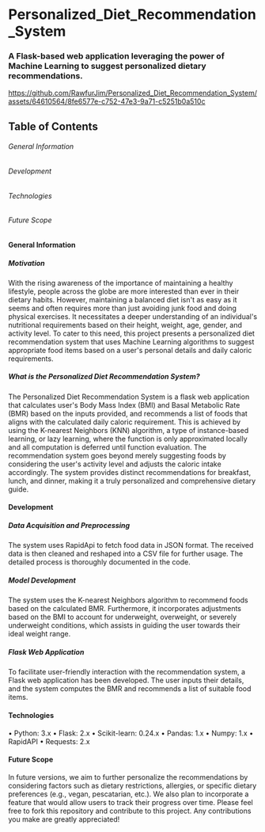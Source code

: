 # Personalized_Diet_Recommendation_System
### A Flask-based web application leveraging the power of Machine Learning to suggest personalized dietary recommendations.

https://github.com/RawfurJim/Personalized_Diet_Recommendation_System/assets/64610564/8fe6577e-c752-47e3-9a71-c5251b0a510c

## Table of Contents

###### General Information
###### Development	
###### Technologies
###### Future Scope

#### General Information
##### Motivation

With the rising awareness of the importance of maintaining a healthy lifestyle, people across the globe are more interested than ever in their dietary habits. However, maintaining a balanced diet isn't as easy as it seems and often requires more than just avoiding junk food and doing physical exercises. It necessitates a deeper understanding of an individual's nutritional requirements based on their height, weight, age, gender, and activity level. To cater to this need, this project presents a personalized diet recommendation system that uses Machine Learning algorithms to suggest appropriate food items based on a user's personal details and daily caloric requirements.

##### What is the Personalized Diet Recommendation System?
The Personalized Diet Recommendation System is a flask web application that calculates user's Body Mass Index (BMI) and Basal Metabolic Rate (BMR) based on the inputs provided, and recommends a list of foods that aligns with the calculated daily caloric requirement. This is achieved by using the K-nearest Neighbors (KNN) algorithm, a type of instance-based learning, or lazy learning, where the function is only approximated locally and all computation is deferred until function evaluation.
The recommendation system goes beyond merely suggesting foods by considering the user's activity level and adjusts the caloric intake accordingly. The system provides distinct recommendations for breakfast, lunch, and dinner, making it a truly personalized and comprehensive dietary guide.

#### Development

##### Data Acquisition and Preprocessing
The system uses RapidApi to fetch food data in JSON format. The received data is then cleaned and reshaped into a CSV file for further usage. The detailed process is thoroughly documented in the code.

##### Model Development
The system uses the K-nearest Neighbors algorithm to recommend foods based on the calculated BMR. Furthermore, it incorporates adjustments based on the BMI to account for underweight, overweight, or severely underweight conditions, which assists in guiding the user towards their ideal weight range.

##### Flask Web Application
To facilitate user-friendly interaction with the recommendation system, a Flask web application has been developed. The user inputs their details, and the system computes the BMR and recommends a list of suitable food items.

#### Technologies

•	Python: 3.x
•	Flask: 2.x
•	Scikit-learn: 0.24.x
•	Pandas: 1.x
•	Numpy: 1.x
•	RapidAPI
•	Requests: 2.x

#### Future Scope

In future versions, we aim to further personalize the recommendations by considering factors such as dietary restrictions, allergies, or specific dietary preferences (e.g., vegan, pescatarian, etc.). We also plan to incorporate a feature that would allow users to track their progress over time.
Please feel free to fork this repository and contribute to this project. Any contributions you make are greatly appreciated!



